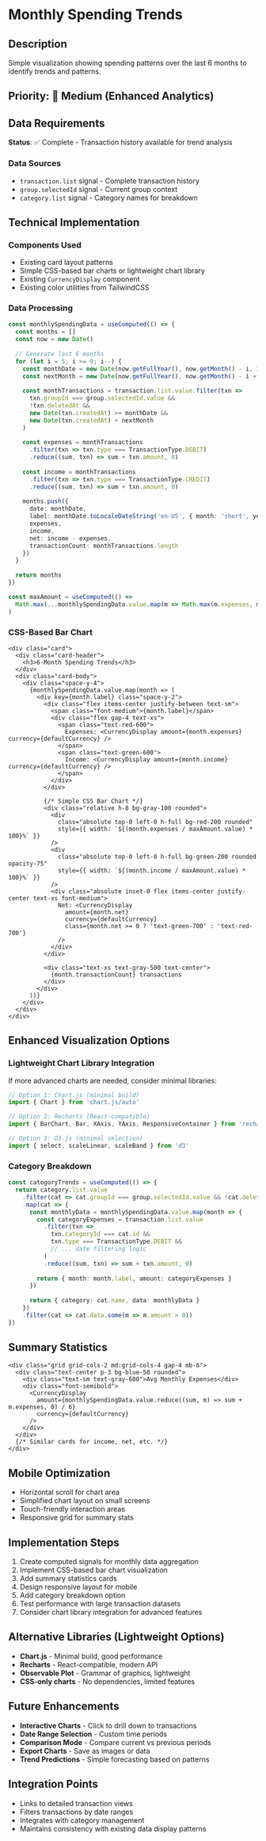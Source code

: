 # Monthly Spending Trends

## Description
Simple visualization showing spending patterns over the last 6 months to identify trends and patterns.

## Priority: 🔶 Medium (Enhanced Analytics)

## Data Requirements
**Status**: ✅ Complete - Transaction history available for trend analysis

### Data Sources
- `transaction.list` signal - Complete transaction history
- `group.selectedId` signal - Current group context
- `category.list` signal - Category names for breakdown

## Technical Implementation

### Components Used
- Existing card layout patterns
- Simple CSS-based bar charts or lightweight chart library
- Existing `CurrencyDisplay` component
- Existing color utilities from TailwindCSS

### Data Processing
```typescript
const monthlySpendingData = useComputed(() => {
  const months = []
  const now = new Date()
  
  // Generate last 6 months
  for (let i = 5; i >= 0; i--) {
    const monthDate = new Date(now.getFullYear(), now.getMonth() - i, 1)
    const nextMonth = new Date(now.getFullYear(), now.getMonth() - i + 1, 1)
    
    const monthTransactions = transaction.list.value.filter(txn =>
      txn.groupId === group.selectedId.value &&
      !txn.deletedAt &&
      new Date(txn.createdAt) >= monthDate &&
      new Date(txn.createdAt) < nextMonth
    )
    
    const expenses = monthTransactions
      .filter(txn => txn.type === TransactionType.DEBIT)
      .reduce((sum, txn) => sum + txn.amount, 0)
      
    const income = monthTransactions
      .filter(txn => txn.type === TransactionType.CREDIT)
      .reduce((sum, txn) => sum + txn.amount, 0)
    
    months.push({
      date: monthDate,
      label: monthDate.toLocaleDateString('en-US', { month: 'short', year: '2-digit' }),
      expenses,
      income,
      net: income - expenses,
      transactionCount: monthTransactions.length
    })
  }
  
  return months
})

const maxAmount = useComputed(() =>
  Math.max(...monthlySpendingData.value.map(m => Math.max(m.expenses, m.income)))
)
```

### CSS-Based Bar Chart
```tsx
<div class="card">
  <div class="card-header">
    <h3>6-Month Spending Trends</h3>
  </div>
  <div class="card-body">
    <div class="space-y-4">
      {monthlySpendingData.value.map(month => (
        <div key={month.label} class="space-y-2">
          <div class="flex items-center justify-between text-sm">
            <span class="font-medium">{month.label}</span>
            <div class="flex gap-4 text-xs">
              <span class="text-red-600">
                Expenses: <CurrencyDisplay amount={month.expenses} currency={defaultCurrency} />
              </span>
              <span class="text-green-600">
                Income: <CurrencyDisplay amount={month.income} currency={defaultCurrency} />
              </span>
            </div>
          </div>
          
          {/* Simple CSS Bar Chart */}
          <div class="relative h-8 bg-gray-100 rounded">
            <div 
              class="absolute top-0 left-0 h-full bg-red-200 rounded"
              style={{ width: `${(month.expenses / maxAmount.value) * 100}%` }}
            />
            <div 
              class="absolute top-0 left-0 h-full bg-green-200 rounded opacity-75"
              style={{ width: `${(month.income / maxAmount.value) * 100}%` }}
            />
            <div class="absolute inset-0 flex items-center justify-center text-xs font-medium">
              Net: <CurrencyDisplay 
                amount={month.net} 
                currency={defaultCurrency}
                class={month.net >= 0 ? 'text-green-700' : 'text-red-700'}
              />
            </div>
          </div>
          
          <div class="text-xs text-gray-500 text-center">
            {month.transactionCount} transactions
          </div>
        </div>
      ))}
    </div>
  </div>
</div>
```

## Enhanced Visualization Options

### Lightweight Chart Library Integration
If more advanced charts are needed, consider minimal libraries:

```typescript
// Option 1: Chart.js (minimal build)
import { Chart } from 'chart.js/auto'

// Option 2: Recharts (React-compatible)
import { BarChart, Bar, XAxis, YAxis, ResponsiveContainer } from 'recharts'

// Option 3: D3.js (minimal selection)
import { select, scaleLinear, scaleBand } from 'd3'
```

### Category Breakdown
```typescript
const categoryTrends = useComputed(() => {
  return category.list.value
    .filter(cat => cat.groupId === group.selectedId.value && !cat.deletedAt)
    .map(cat => {
      const monthlyData = monthlySpendingData.value.map(month => {
        const categoryExpenses = transaction.list.value
          .filter(txn =>
            txn.categoryId === cat.id &&
            txn.type === TransactionType.DEBIT &&
            // ... date filtering logic
          )
          .reduce((sum, txn) => sum + txn.amount, 0)
        
        return { month: month.label, amount: categoryExpenses }
      })
      
      return { category: cat.name, data: monthlyData }
    })
    .filter(cat => cat.data.some(m => m.amount > 0))
})
```

## Summary Statistics
```tsx
<div class="grid grid-cols-2 md:grid-cols-4 gap-4 mb-6">
  <div class="text-center p-3 bg-blue-50 rounded">
    <div class="text-sm text-gray-600">Avg Monthly Expenses</div>
    <div class="font-semibold">
      <CurrencyDisplay 
        amount={monthlySpendingData.value.reduce((sum, m) => sum + m.expenses, 0) / 6}
        currency={defaultCurrency}
      />
    </div>
  </div>
  {/* Similar cards for income, net, etc. */}
</div>
```

## Mobile Optimization
- Horizontal scroll for chart area
- Simplified chart layout on small screens
- Touch-friendly interaction areas
- Responsive grid for summary stats

## Implementation Steps
1. Create computed signals for monthly data aggregation
2. Implement CSS-based bar chart visualization
3. Add summary statistics cards
4. Design responsive layout for mobile
5. Add category breakdown option
6. Test performance with large transaction datasets
7. Consider chart library integration for advanced features

## Alternative Libraries (Lightweight Options)
- **Chart.js** - Minimal build, good performance
- **Recharts** - React-compatible, modern API
- **Observable Plot** - Grammar of graphics, lightweight
- **CSS-only charts** - No dependencies, limited features

## Future Enhancements
- **Interactive Charts** - Click to drill down to transactions
- **Date Range Selection** - Custom time periods
- **Comparison Mode** - Compare current vs previous periods
- **Export Charts** - Save as images or data
- **Trend Predictions** - Simple forecasting based on patterns

## Integration Points
- Links to detailed transaction views
- Filters transactions by date ranges
- Integrates with category management
- Maintains consistency with existing data display patterns
